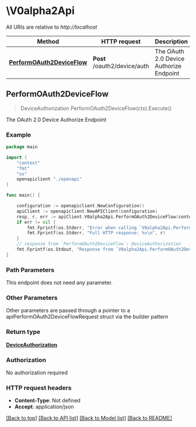 # \V0alpha2Api

All URIs are relative to *http://localhost*

Method | HTTP request | Description
------------- | ------------- | -------------
[**PerformOAuth2DeviceFlow**](V0alpha2Api.md#PerformOAuth2DeviceFlow) | **Post** /oauth2/device/auth | The OAuth 2.0 Device Authorize Endpoint



## PerformOAuth2DeviceFlow

> DeviceAuthorization PerformOAuth2DeviceFlow(ctx).Execute()

The OAuth 2.0 Device Authorize Endpoint



### Example

```go
package main

import (
    "context"
    "fmt"
    "os"
    openapiclient "./openapi"
)

func main() {

    configuration := openapiclient.NewConfiguration()
    apiClient := openapiclient.NewAPIClient(configuration)
    resp, r, err := apiClient.V0alpha2Api.PerformOAuth2DeviceFlow(context.Background()).Execute()
    if err != nil {
        fmt.Fprintf(os.Stderr, "Error when calling `V0alpha2Api.PerformOAuth2DeviceFlow``: %v\n", err)
        fmt.Fprintf(os.Stderr, "Full HTTP response: %v\n", r)
    }
    // response from `PerformOAuth2DeviceFlow`: DeviceAuthorization
    fmt.Fprintf(os.Stdout, "Response from `V0alpha2Api.PerformOAuth2DeviceFlow`: %v\n", resp)
}
```

### Path Parameters

This endpoint does not need any parameter.

### Other Parameters

Other parameters are passed through a pointer to a apiPerformOAuth2DeviceFlowRequest struct via the builder pattern


### Return type

[**DeviceAuthorization**](DeviceAuthorization.md)

### Authorization

No authorization required

### HTTP request headers

- **Content-Type**: Not defined
- **Accept**: application/json

[[Back to top]](#) [[Back to API list]](../README.md#documentation-for-api-endpoints)
[[Back to Model list]](../README.md#documentation-for-models)
[[Back to README]](../README.md)

